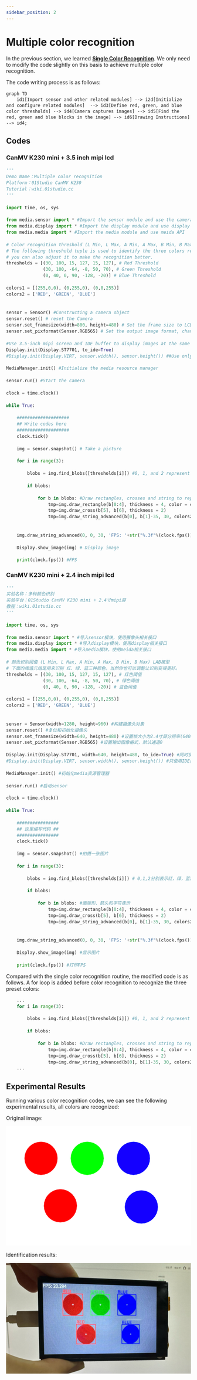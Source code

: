```yaml
---
sidebar_position: 2
---
```


# Multiple color recognition

In the previous section, we learned [**Single Color Recognition**](../color_recognition/single_color.md). We only need to modify the code slightly on this basis to achieve multiple color recognition.

The code writing process is as follows:

```mermaid
graph TD
    id1[Import sensor and other related modules] --> i2d[Initialize and configure related modules]  --> id3[Define red, green, and blue color thresholds] --> id4[Camera captures images] --> id5[Find the red, green and blue blocks in the image] --> id6[Drawing Instructions] --> id4;
```

## Codes

### CanMV K230 mini + 3.5 inch mipi lcd

```python
'''
Demo Name：Multiple color recognition
Platform：01Studio CanMV K230
Tutorial：wiki.01studio.cc
'''

import time, os, sys

from media.sensor import * #Import the sensor module and use the camera API
from media.display import * #Import the display module and use display API
from media.media import * #Import the media module and use meida API

# Color recognition threshold (L Min, L Max, A Min, A Max, B Min, B Max) LAB model
# The following threshold tuple is used to identify the three colors red, green, and blue. Of course, 
# you can also adjust it to make the recognition better.
thresholds = [(30, 100, 15, 127, 15, 127), # Red Threshold
              (30, 100, -64, -8, 50, 70), # Green Threshold
              (0, 40, 0, 90, -128, -20)] # Blue Threshold

colors1 = [(255,0,0), (0,255,0), (0,0,255)]
colors2 = ['RED', 'GREEN', 'BLUE']


sensor = Sensor() #Constructing a camera object
sensor.reset() # reset the Camera
sensor.set_framesize(width=800, height=480) # Set the frame size to LCD resolution (800x480), channel 0
sensor.set_pixformat(Sensor.RGB565) # Set the output image format, channel 0

#Use 3.5-inch mipi screen and IDE buffer to display images at the same time, 800x480 resolution
Display.init(Display.ST7701, to_ide=True) 
#Display.init(Display.VIRT, sensor.width(), sensor.height()) ##Use only the IDE buffer to display images

MediaManager.init() #Initialize the media resource manager

sensor.run() #Start the camera

clock = time.clock()

while True:

    ####################
    ## Write codes here
    ####################
    clock.tick()

    img = sensor.snapshot() # Take a picture

    for i in range(3):

        blobs = img.find_blobs([thresholds[i]]) #0, 1, and 2 represent red, green, and blue respectively.

        if blobs:

            for b in blobs: #Draw rectangles, crosses and string to represent
                tmp=img.draw_rectangle(b[0:4], thickness = 4, color = colors1[i])
                tmp=img.draw_cross(b[5], b[6], thickness = 2)
                tmp=img.draw_string_advanced(b[0], b[1]-35, 30, colors2[i],color = colors1[i])


    img.draw_string_advanced(0, 0, 30, 'FPS: '+str("%.3f"%(clock.fps())), color = (255, 255, 255))

    Display.show_image(img) # Display image

    print(clock.fps()) #FPS

```

### CanMV K230 mini + 2.4 inch mipi lcd

```python
'''
实验名称：多种颜色识别
实验平台：01Studio CanMV K230 mini + 2.4寸mipi屏
教程：wiki.01studio.cc
'''

import time, os, sys

from media.sensor import * #导入sensor模块，使用摄像头相关接口
from media.display import * #导入display模块，使用display相关接口
from media.media import * #导入media模块，使用meida相关接口

# 颜色识别阈值 (L Min, L Max, A Min, A Max, B Min, B Max) LAB模型
# 下面的阈值元组是用来识别 红、绿、蓝三种颜色，当然你也可以调整让识别变得更好。
thresholds = [(30, 100, 15, 127, 15, 127), # 红色阈值
              (30, 100, -64, -8, 50, 70), # 绿色阈值
              (0, 40, 0, 90, -128, -20)] # 蓝色阈值

colors1 = [(255,0,0), (0,255,0), (0,0,255)]
colors2 = ['RED', 'GREEN', 'BLUE']


sensor = Sensor(width=1280, height=960) #构建摄像头对象
sensor.reset() #复位和初始化摄像头
sensor.set_framesize(width=640, height=480) #设置帧大小为2.4寸屏分辨率(640x480)，默认通道0
sensor.set_pixformat(Sensor.RGB565) #设置输出图像格式，默认通道0

Display.init(Display.ST7701, width=640, height=480, to_ide=True) #同时使用3.5寸mipi屏和IDE缓冲区显示图像，800x480分辨率
#Display.init(Display.VIRT, sensor.width(), sensor.height()) #只使用IDE缓冲区显示图像

MediaManager.init() #初始化media资源管理器

sensor.run() #启动sensor

clock = time.clock()

while True:

    ################
    ## 这里编写代码 ##
    ################
    clock.tick()

    img = sensor.snapshot() #拍摄一张图片

    for i in range(3):

        blobs = img.find_blobs([thresholds[i]]) # 0,1,2分别表示红，绿，蓝色。

        if blobs:

            for b in blobs: #画矩形、箭头和字符表示
                tmp=img.draw_rectangle(b[0:4], thickness = 4, color = colors1[i])
                tmp=img.draw_cross(b[5], b[6], thickness = 2)
                tmp=img.draw_string_advanced(b[0], b[1]-35, 30, colors2[i],color = colors1[i])


    img.draw_string_advanced(0, 0, 30, 'FPS: '+str("%.3f"%(clock.fps())), color = (255, 255, 255))

    Display.show_image(img) #显示图片

    print(clock.fps()) #打印FPS

```

Compared with the single color recognition routine, the modified code is as follows. A for loop is added before color recognition to recognize the three preset colors:
```python
    ...
    for i in range(3):

        blobs = img.find_blobs([thresholds[i]]) #0, 1, and 2 represent red, green, and blue respectively.

        if blobs:

            for b in blobs: #Draw rectangles, crosses and string to represent
                tmp=img.draw_rectangle(b[0:4], thickness = 4, color = colors1[i])
                tmp=img.draw_cross(b[5], b[6], thickness = 2)
                tmp=img.draw_string_advanced(b[0], b[1]-35, 30, colors2[i],color = colors1[i])
    ...
```

## Experimental Results

Running various color recognition codes, we can see the following experimental results, all colors are recognized:

Original image:

![color](./img/color/color1.png)

Identification results:

![color](./img/color/color3.png)
